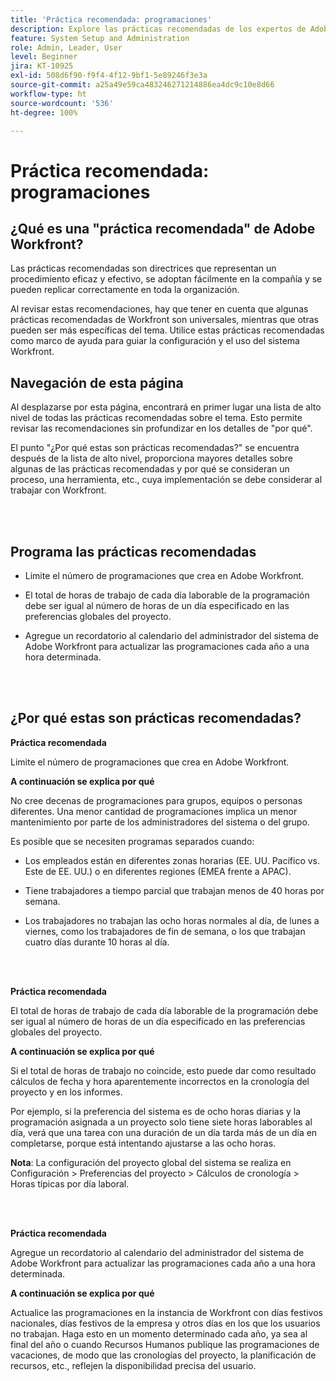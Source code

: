```yaml
---
title: 'Práctica recomendada: programaciones'
description: Explore las prácticas recomendadas de los expertos de Adobe Workfront sobre la configuración, administración y uso de las programaciones de Workfront.
feature: System Setup and Administration
role: Admin, Leader, User
level: Beginner
jira: KT-10925
exl-id: 508d6f90-f9f4-4f12-9bf1-5e89246f3e3a
source-git-commit: a25a49e59ca483246271214886ea4dc9c10e8d66
workflow-type: ht
source-wordcount: '536'
ht-degree: 100%

---
```


# Práctica recomendada: programaciones

## ¿Qué es una &quot;práctica recomendada&quot; de Adobe Workfront?

Las prácticas recomendadas son directrices que representan un procedimiento eficaz y efectivo, se adoptan fácilmente en la compañía y se pueden replicar correctamente en toda la organización.

Al revisar estas recomendaciones, hay que tener en cuenta que algunas prácticas recomendadas de Workfront son universales, mientras que otras pueden ser más específicas del tema. Utilice estas prácticas recomendadas como marco de ayuda para guiar la configuración y el uso del sistema Workfront.

## Navegación de esta página

Al desplazarse por esta página, encontrará en primer lugar una lista de alto nivel de todas las prácticas recomendadas sobre el tema. Esto permite revisar las recomendaciones sin profundizar en los detalles de &quot;por qué&quot;.

El punto &quot;¿Por qué estas son prácticas recomendadas?&quot; se encuentra después de la lista de alto nivel, proporciona mayores detalles sobre algunas de las prácticas recomendadas y por qué se consideran un proceso, una herramienta, etc., cuya implementación se debe considerar al trabajar con Workfront.

</br>
</br>

## Programa las prácticas recomendadas

* Limite el número de programaciones que crea en Adobe Workfront.

* El total de horas de trabajo de cada día laborable de la programación debe ser igual al número de horas de un día especificado en las preferencias globales del proyecto.

* Agregue un recordatorio al calendario del administrador del sistema de Adobe Workfront para actualizar las programaciones cada año a una hora determinada.

</br>
</br>

## ¿Por qué estas son prácticas recomendadas?

**Práctica recomendada**

Limite el número de programaciones que crea en Adobe Workfront.



**A continuación se explica por qué**

No cree decenas de programaciones para grupos, equipos o personas diferentes. Una menor cantidad de programaciones implica un menor mantenimiento por parte de los administradores del sistema o del grupo.



Es posible que se necesiten programas separados cuando:

* Los empleados están en diferentes zonas horarias (EE. UU. Pacífico vs. Este de EE. UU.) o en diferentes regiones (EMEA frente a APAC).

* Tiene trabajadores a tiempo parcial que trabajan menos de 40 horas por semana.

* Los trabajadores no trabajan las ocho horas normales al día, de lunes a viernes, como los trabajadores de fin de semana, o los que trabajan cuatro días durante 10 horas al día.

</br>
</br>

**Práctica recomendada**

El total de horas de trabajo de cada día laborable de la programación debe ser igual al número de horas de un día especificado en las preferencias globales del proyecto.



**A continuación se explica por qué**

Si el total de horas de trabajo no coincide, esto puede dar como resultado cálculos de fecha y hora aparentemente incorrectos en la cronología del proyecto y en los informes.

Por ejemplo, si la preferencia del sistema es de ocho horas diarias y la programación asignada a un proyecto solo tiene siete horas laborables al día, verá que una tarea con una duración de un día tarda más de un día en completarse, porque está intentando ajustarse a las ocho horas.

**Nota**: La configuración del proyecto global del sistema se realiza en Configuración > Preferencias del proyecto > Cálculos de cronología > Horas típicas por día laboral.

</br>
</br>


**Práctica recomendada**

Agregue un recordatorio al calendario del administrador del sistema de Adobe Workfront para actualizar las programaciones cada año a una hora determinada.

**A continuación se explica por qué**

Actualice las programaciones en la instancia de Workfront con días festivos nacionales, días festivos de la empresa y otros días en los que los usuarios no trabajan. Haga esto en un momento determinado cada año, ya sea al final del año o cuando Recursos Humanos publique las programaciones de vacaciones, de modo que las cronologías del proyecto, la planificación de recursos, etc., reflejen la disponibilidad precisa del usuario.
